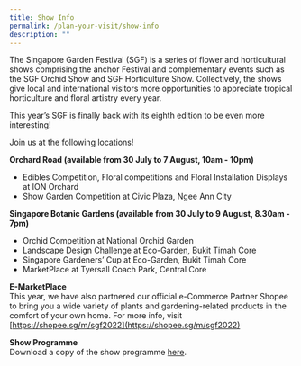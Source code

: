 ```yaml
---
title: Show Info
permalink: /plan-your-visit/show-info
description: ""
---
```

The Singapore Garden Festival (SGF) is a series of flower and horticultural shows comprising the anchor Festival and complementary events such as the SGF Orchid Show and SGF Horticulture Show. Collectively, the shows give local and international visitors more opportunities to appreciate tropical horticulture and floral artistry every year.

This year’s SGF is finally back with its eighth edition to be even more interesting! 

Join us at the following locations!


**Orchard Road (available from 30 July to 7 August, 10am - 10pm)**
-	Edibles Competition, Floral competitions and Floral Installation Displays at ION Orchard 
-	Show Garden Competition at Civic Plaza, Ngee Ann City

**Singapore Botanic Gardens (available from 30 July to 9 August, 8.30am - 7pm)**
-	Orchid Competition at National Orchid Garden
-	Landscape Design Challenge at Eco-Garden, Bukit Timah Core
-	Singapore Gardeners’ Cup at Eco-Garden, Bukit Timah Core
-	MarketPlace at Tyersall Coach Park, Central Core

**E-MarketPlace** <Br>
This year, we have also partnered our official e-Commerce Partner Shopee to bring you a wide variety of plants and gardening-related products in the comfort of your own home. For more info, visit [https://shopee.sg/m/sgf2022](https://shopee.sg/m/sgf2022)

**Show Programme** <br>
Download a copy of the show programme [here](/files/SGF2022/Show%20Programme_final.pdf).